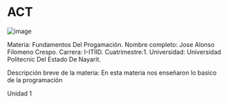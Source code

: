 # ACT
![image](https://github.com/user-attachments/assets/7aa5bdd1-dc79-4f5c-b835-9ccf24d57966)

Materia: Fundamentos Del Progamación.
Nombre completo: Jose Alonso Filomeno Crespo.
Carrera: I-ITIID.
Cuatrimestre:1.
Universidad: Universidad Politecnic Del Estado De Nayarit.

Descripción breve de la materia:
En esta materia nos enseñaron lo basico de la programación

Unidad 1 
